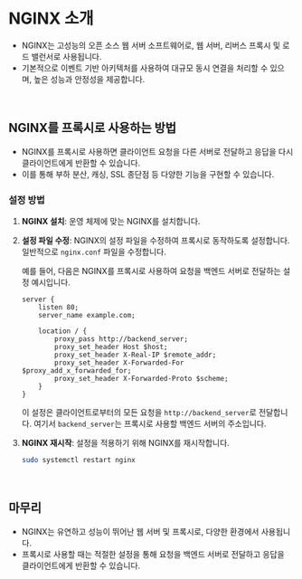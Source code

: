 # NGINX 소개

- NGINX는 고성능의 오픈 소스 웹 서버 소프트웨어로, 웹 서버, 리버스 프록시 및 로드 밸런서로 사용됩니다.
- 기본적으로 이벤트 기반 아키텍처를 사용하여 대규모 동시 연결을 처리할 수 있으며, 높은 성능과 안정성을 제공합니다.

<br>

## NGINX를 프록시로 사용하는 방법

- NGINX를 프록시로 사용하면 클라이언트 요청을 다른 서버로 전달하고 응답을 다시 클라이언트에게 반환할 수 있습니다.
- 이를 통해 부하 분산, 캐싱, SSL 종단점 등 다양한 기능을 구현할 수 있습니다.

### 설정 방법

1. **NGINX 설치**: 운영 체제에 맞는 NGINX를 설치합니다.

2. **설정 파일 수정**: NGINX의 설정 파일을 수정하여 프록시로 동작하도록 설정합니다. 일반적으로 `nginx.conf` 파일을 수정합니다.

    예를 들어, 다음은 NGINX를 프록시로 사용하여 요청을 백엔드 서버로 전달하는 설정 예시입니다.

    ```nginx
    server {
        listen 80;
        server_name example.com;

        location / {
            proxy_pass http://backend_server;
            proxy_set_header Host $host;
            proxy_set_header X-Real-IP $remote_addr;
            proxy_set_header X-Forwarded-For $proxy_add_x_forwarded_for;
            proxy_set_header X-Forwarded-Proto $scheme;
        }
    }
    ```

    이 설정은 클라이언트로부터의 모든 요청을 `http://backend_server`로 전달합니다. 여기서 `backend_server`는 프록시로 사용할 백엔드 서버의 주소입니다.

3. **NGINX 재시작**: 설정을 적용하기 위해 NGINX를 재시작합니다.

    ```bash
    sudo systemctl restart nginx
    ```

<br>

## 마무리

- NGINX는 유연하고 성능이 뛰어난 웹 서버 및 프록시로, 다양한 환경에서 사용됩니다.
- 프록시로 사용할 때는 적절한 설정을 통해 요청을 백엔드 서버로 전달하고 응답을 클라이언트에게 반환할 수 있습니다.
